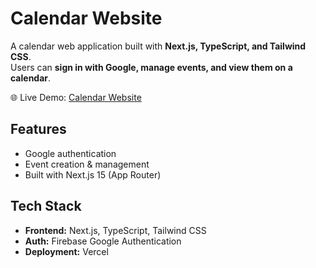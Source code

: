 # Calendar Website  

A calendar web application built with **Next.js, TypeScript, and Tailwind CSS**.  
Users can **sign in with Google, manage events, and view them on a calendar**.  

🌐 Live Demo: [Calendar Website](https://calendar-website-ebon.vercel.app/)  

## Features  
- Google authentication  
- Event creation & management  
- Built with Next.js 15 (App Router)  

## Tech Stack  
- **Frontend:** Next.js, TypeScript, Tailwind CSS  
- **Auth:** Firebase Google Authentication  
- **Deployment:** Vercel  
